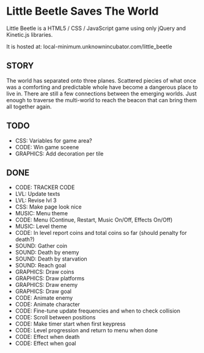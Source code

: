 Little Beetle Saves The World
=============================

Little Beetle is a HTML5 / CSS / JavaScript game using only
jQuery and Kinetic.js libraries.

It is hosted at:
    local-minimum.unknownincubator.com/little_beetle

STORY
-----

The world has separated onto three planes.
Scattered piecies of what once was a comforting and
predictable whole have become a dangerous place to live in.
There are still a few connections between the emerging worlds.
Just enough to traverse the multi-world to reach the beacon that can
bring them all together again.


TODO
----

* CSS: Variables for game area?
* CODE: Win game sceene
* GRAPHICS: Add decoration per tile

DONE
----

* CODE: TRACKER CODE
* LVL: Update texts
* LVL: Revise lvl 3
* CSS: Make page look nice
* MUSIC: Menu theme
* CODE: Menu (Continue, Restart, Music On/Off, Effects On/Off)
* MUSIC: Level theme
* CODE: In level report coins and total coins so far (should penalty for death?)
* SOUND: Gather coin
* SOUND: Death by enemy
* SOUND: Death by starvation
* SOUND: Reach goal
* GRAPHICS: Draw coins
* GRAPHICS: Draw platforms
* GRAPHICS: Draw enemy
* GRAPHICS: Draw goal
* CODE: Animate enemy
* CODE: Animate character
* CODE: Fine-tune update frequencies and when to check collision
* CODE: Scroll between positions
* CODE: Make timer start when first keypress
* CODE: Level progression and return to menu when done
* CODE: Effect when death
* CODE: Effect when goal
